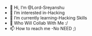 - 👋 Hi, I’m @Lord-Sreyanshu
- 👀 I’m interested in-Hacking
- 🌱 I’m currently learning-Hacking Skills
- 💞️ Who Will Collab With Me :/
- 📫 How to reach me -No NEED ;)

<!---
Lord-Sreyanshu/Lord-Sreyanshu is a ✨ special ✨ repository because its `README.md` (this file) appears on your GitHub profile.
You can click the Preview link to take a look at your changes.
--->
